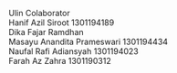 Ulin Colaborator<br>
Hanif Azil Siroot 1301194189<br>
Dika Fajar Ramdhan <br>
Masayu Anandita Prameswari 1301194434<br>
Naufal Rafi Adiansyah 1301194023<br>
Farah Az Zahra 1301190312
